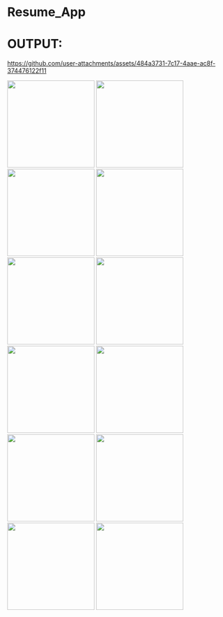 # Resume_App

# OUTPUT:

https://github.com/user-attachments/assets/484a3731-7c17-4aae-ac8f-374476122f11

<img src="https://github.com/user-attachments/assets/e543a155-16a3-477b-a45a-0665a845b381" width="200px">
<img src="https://github.com/user-attachments/assets/95bd6d53-7631-43f6-9ac5-2f1b0916ada1" width="200px">
<img src="https://github.com/user-attachments/assets/a354d123-5a97-4f56-80aa-058a154d5a20" width="200px">
<img src="https://github.com/user-attachments/assets/62229346-6898-4ea8-9f5c-74589bca39f0" width="200px">
<img src= "https://github.com/user-attachments/assets/789eaf94-7249-4b16-92dc-906cda262f9f " width="200px">
<img src= "https://github.com/user-attachments/assets/808eb70b-e7d9-4612-8706-b472a96d68b2" width="200px">
<img src= "https://github.com/user-attachments/assets/c835fffd-7db6-4dff-b434-a612c4c059f1" width="200px">
<img src= "https://github.com/user-attachments/assets/7652c9a3-1190-4844-909f-ed7325dcd45b" width="200px">
<img src= "https://github.com/user-attachments/assets/727354ab-059c-44a1-813c-42e2e2ba35ed" width="200px">
<img src= "https://github.com/user-attachments/assets/55d7cc26-26b4-4331-8ba1-fbfcd59c4cf5" width="200px">
<img src= "https://github.com/user-attachments/assets/ab3f8688-edd2-475a-bbf0-2dd8cb093bef" width="200px">
<img src= "https://github.com/user-attachments/assets/171817e0-1930-4540-bdd0-689df4c0c45f" width="200px">

